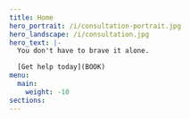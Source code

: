 ```yaml
---
title: Home
hero_portrait: /i/consultation-portrait.jpg
hero_landscape: /i/consultation.jpg
hero_text: |-
  You don't have to brave it alone.

  [Get help today](BOOK)
menu:
  main:
    weight: -10
sections:
---
```


